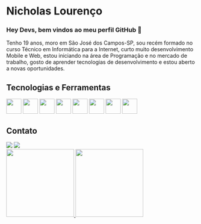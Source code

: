 # Nicholas Lourenço


### Hey Devs, bem vindos ao meu perfil GitHub 👋

Tenho 19 anos, moro em São José dos Campos-SP, sou recém formado no curso Técnico em Informática para a Internet, curto muito desenvolvimento 
Mobile e Web, estou iniciando na área de Programação e no mercado de trabalho, gosto de aprender tecnologias de desenvolvimento e estou aberto 
a novas oportunidades.

## Tecnologias e Ferramentas

<img width="40" height="40" src="https://cdn.jsdelivr.net/gh/devicons/devicon/icons/csharp/csharp-original.svg" />     <img width="40" height="40" src="https://cdn.jsdelivr.net/gh/devicons/devicon/icons/css3/css3-original.svg" />     <img width="40" height="40" src="https://cdn.jsdelivr.net/gh/devicons/devicon/icons/html5/html5-original.svg" />     <img width="40" height="40" src="https://cdn.jsdelivr.net/gh/devicons/devicon/icons/javascript/javascript-plain.svg" />     <img width="40" height="40" src="https://cdn.jsdelivr.net/gh/devicons/devicon/icons/mysql/mysql-original.svg" />     <img width="40" height="40" src="https://cdn.jsdelivr.net/gh/devicons/devicon/icons/dotnetcore/dotnetcore-original.svg" />     <img width="40" height="40" src="https://cdn.jsdelivr.net/gh/devicons/devicon/icons/github/github-original.svg" />     <img width="40" height="40" src="https://cdn.jsdelivr.net/gh/devicons/devicon/icons/bootstrap/bootstrap-original.svg" />

## Contato

<div>
<a href = "mailto:nicklourenc@gmail.com"><img src="https://img.shields.io/badge/Gmail-D14836?style=for-the-badge&logo=gmail&logoColor=white" target="_blank"></a>
<a href="https://www.linkedin.com/in/nicholas-louren%C3%A7o-570323205" target="_blank"><img src="https://img.shields.io/badge/-LinkedIn-%230077B5?style=for-the-badge&logo=linkedin&logoColor=white" target="_blank"></a>   
</div>

<div>
<a href="https://github.com/nicholaslourenco">
<img height="180em" src="https://github-readme-stats.vercel.app/api/top-langs/?username=seu-usuário-aqui&layout=compact&langs_count=7&theme=dracula"/>
<img height="180em" src="https://github-readme-stats.vercel.app/api?username=seu-usuário-aqui&show_icons=true&theme=dracula&include_all_commits=true&count_private=true"/>
</div>
